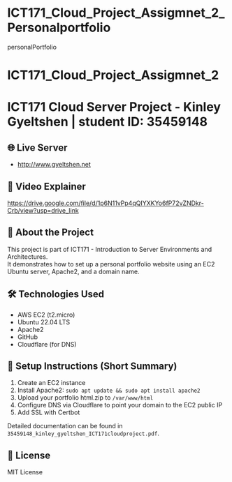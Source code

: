 # ICT171_Cloud_Project_Assigmnet_2_Personalportfolio
personalPortfolio 
# ICT171_Cloud_Project_Assigmnet_2
# ICT171 Cloud Server Project - Kinley Gyeltshen | student ID: 35459148 

## 🌐 Live Server
- http://www.gyeltshen.net

## 🎥 Video Explainer
https://drive.google.com/file/d/1p6N11vPp4qQIYXKYo6fP72vZNDkr-Crb/view?usp=drive_link 

## 📄 About the Project
This project is part of ICT171 - Introduction to Server Environments and Architectures.  
It demonstrates how to set up a personal portfolio website using an EC2 Ubuntu server, Apache2, and a domain name.

## 🛠️ Technologies Used
- AWS EC2 (t2.micro)
- Ubuntu 22.04 LTS
- Apache2
- GitHub
- Cloudflare (for DNS)

## 🧰 Setup Instructions (Short Summary)
1. Create an EC2 instance
2. Install Apache2: `sudo apt update && sudo apt install apache2`
3. Upload your portfolio html.zip to `/var/www/html`
4. Configure DNS via Cloudflare to point your domain to the EC2 public IP
5. Add SSL with Certbot

Detailed documentation can be found in `35459148_kinley_gyeltshen_ICT171cloudproject.pdf`.

## 📜 License
MIT License 
